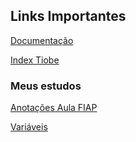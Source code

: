 
## Links Importantes

[Documentação](https://www.python.org/doc/versions/)

[Index Tiobe](https://www.tiobe.com/tiobe-index/)

### Meus estudos

[Anotações Aula FIAP](https://github.com/stmarques/python/wiki/)

[Variáveis](https://github.com/stmarques/python/wiki/Vari%C3%A1veis)
